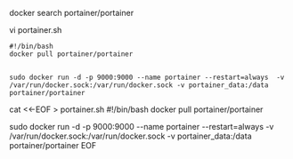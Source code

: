 docker search portainer/portainer

vi portainer.sh
```
#!/bin/bash
docker pull portainer/portainer


sudo docker run -d -p 9000:9000 --name portainer --restart=always  -v /var/run/docker.sock:/var/run/docker.sock -v portainer_data:/data portainer/portainer
```


cat <<-EOF > portainer.sh
#!/bin/bash
docker pull portainer/portainer

sudo docker run -d -p 9000:9000 --name portainer --restart=always  -v /var/run/docker.sock:/var/run/docker.sock -v portainer_data:/data portainer/portainer
EOF
